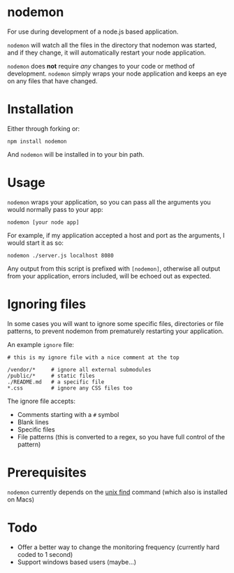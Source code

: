 # nodemon

For use during development of a node.js based application. 

`nodemon` will watch all the files in the directory that nodemon was started, and if they change, it will automatically restart your node application.

`nodemon` does **not** require *any* changes to your code or method of development. `nodemon` simply wraps your node application and keeps an eye on any files that have changed.

# Installation

Either through forking or:

    npm install nodemon
    
And `nodemon` will be installed in to your bin path.

# Usage

`nodemon` wraps your application, so you can pass all the arguments you would normally pass to your app:

    nodemon [your node app]
    
For example, if my application accepted a host and port as the arguments, I would start it as so:

    nodemon ./server.js localhost 8080

Any output from this script is prefixed with `[nodemon]`, otherwise all output from your application, errors included, will be echoed out as expected.

# Ignoring files

In some cases you will want to ignore some specific files, directories or file patterns, to prevent nodemon from prematurely restarting your application.  

An example `ignore` file:

    # this is my ignore file with a nice comment at the top
    
    /vendor/*     # ignore all external submodules
    /public/*     # static files
    ./README.md   # a specific file
    *.css         # ignore any CSS files too

The ignore file accepts:

* Comments starting with a `#` symbol
* Blank lines
* Specific files
* File patterns (this is converted to a regex, so you have full control of the pattern)

# Prerequisites

`nodemon` currently depends on the [unix find](http://unixhelp.ed.ac.uk/CGI/man-cgi?find) command (which also is installed on Macs)

# Todo

* Offer a better way to change the monitoring frequency (currently hard coded to 1 second)
* Support windows based users (maybe...)